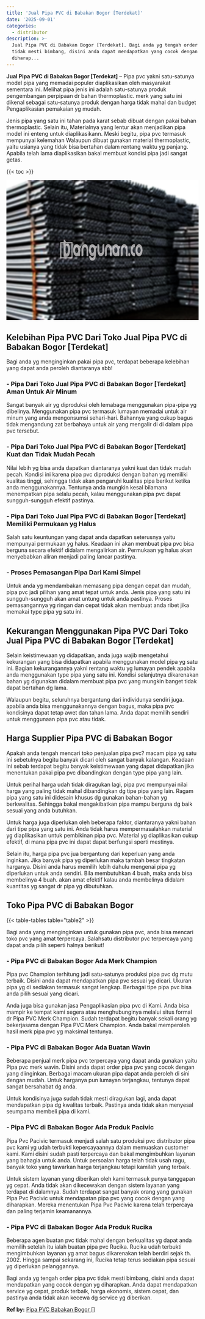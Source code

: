 ```yaml
---
title: 'Jual Pipa PVC di Babakan Bogor [Terdekat]'
date: '2025-09-01'
categories:
  - distributor
description: >-
  Jual Pipa PVC di Babakan Bogor [Terdekat]. Bagi anda yg tengah order pipa pvc
  tidak mesti bimbang, disini anda dapat mendapatkan yang cocok dengan yg
  diharap...
---
```


**Jual Pipa PVC di Babakan Bogor \[Terdekat\]** – Pipa pvc yakni satu-satunya model pipa yang memadai populer diaplikasikan oleh masyarakat sementara ini. Melihat pipa jenis ini adalah satu-satunya produk pengembangan perpipaan dr bahan thermoplastic. merk yang satu ini dikenal sebagai satu-satunya produk dengan harga tidak mahal dan budget Pengaplikasian pemakaian yg mudah.

Jenis pipa yang satu ini tahan pada karat sebab dibuat dengan pakai bahan thermoplastic. Selain itu, Materialnya yang lentur akan menjadikan pipa model ini enteng untuk diaplikasikann. Meski begitu, pipa pvc termasuk mempunyai kelemahan Walaupun dibuat gunakan material thermoplastic, yaitu usianya yang tidak bisa bertahan dalam rentang waktu yg panjang. Apabila telah lama diaplikasikan bakal membuat kondisi pipa jadi sangat getas.

{{< toc >}}

![Jual Pipa PVC di Babakan Bogor [Terdekat]](/images/jaul-pipa-pvc-46.png)

## Kelebihan Pipa PVC Dari Toko Jual Pipa PVC di Babakan Bogor \[Terdekat\]

Bagi anda yg menginginkan pakai pipa pvc, terdapat beberapa kelebihan yang dapat anda peroleh diantaranya sbb!

### \- Pipa Dari Toko Jual Pipa PVC di Babakan Bogor \[Terdekat\] Aman Untuk Air Minum

Sangat banyak air yg diproduksi oleh lemabaga menggunakan pipa-pipa yg dibelinya. Menggunakan pipa pvc termasuk lumayan memadai untuk air minum yang anda mengonsumsi sehari-hari. Bahannya yang cukup bagus tidak mengandung zat berbahaya untuk air yang mengalir di di dalam pipa pvc tersebut.

### \- Pipa Dari Toko Jual Pipa PVC di Babakan Bogor \[Terdekat\] Kuat dan Tidak Mudah Pecah

Nilai lebih yg bisa anda dapatkan diantaranya yakni kuat dan tidak mudah pecah. Kondisi ini karena pipa pvc diproduksi dengan bahan yg memiliki kualitas tinggi, sehingga tidak akan pengaruhi kualitas pipa berikut ketika anda menggunakannya. Tentunya anda mungkin kesal bilamana menempatkan pipa selalu pecah, kalau menggunakan pipa pvc dapat sungguh-sungguh efektif pastinya.

### \- Pipa Dari Toko Jual Pipa PVC di Babakan Bogor \[Terdekat\] Memiliki Permukaan yg Halus

Salah satu keuntungan yang dapat anda dapatkan seterusnya yaitu mempunyai permukaan yg halus. Keadaan ini akan membuat pipa pvc bisa berguna secara efektif didalam mengalirkan air. Permukaan yg halus akan menyebabkan aliran menjadi paling lancar pastinya.

### \- Proses Pemasangan Pipa Dari Kami Simpel

Untuk anda yg mendambakan memasang pipa dengan cepat dan mudah, pipa pvc jadi pilihan yang amat tepat untuk anda. Jenis pipa yang satu ini sungguh-sungguh akan amat untung untuk anda pastinya. Proses pemasangannya yg ringan dan cepat tidak akan membuat anda ribet jika memakai type pipa yg satu ini.

## Kekurangan Menggunakan Pipa PVC Dari Toko Jual Pipa PVC di Babakan Bogor \[Terdekat\]

Selain keistimewaan yg didapatkan, anda juga wajib mengetahui kekurangan yang bisa didapatkan apabila menggunakan model pipa yg satu ini. Bagian kekurangannya yakni rentang waktu yg lumayan pendek apabila anda menggunakan type pipa yang satu ini. Kondisi selanjutnya dikarenakan bahan yg digunakan didalam membuat pipa pvc yang mungkin banget tidak dapat bertahan dg lama.

Walaupun begitu, seluruhnya bergantung dari individunya sendiri juga. apabila anda bisa menggunakannya dengan bagus, maka pipa pvc kondisinya dapat tetap awet dan tahan lama. Anda dapat memilih sendiri untuk menggunaan pipa pvc atau tidak.

## Harga Supplier Pipa PVC di Babakan Bogor

Apakah anda tengah mencari toko penjualan pipa pvc? macam pipa yg satu ini sebetulnya begitu banyak dicari oleh sangat banyak kalangan. Keadaan ini sebab terdapat begitu banyak keistimewaan yang dapat didapatkan jika menentukan pakai pipa pvc dibandingkan dengan type pipa yang lain.

Untuk perihal harga udah tidak diragukan lagi, pipa pvc mempunyai nilai harga yang paling tidak mahal dibandingkan dg tipe pipa yang lain. Ragam pipa yang satu ini didesain khusus dg gunakan bahan-bahan yg berkwalitas. Sehingga bakal mengakibatkan pipa mampu berguna dg baik sesuai yang anda butuhkan.

Untuk harga juga diperlukan oleh beberapa faktor, diantaranya yakni bahan dari tipe pipa yang satu ini. Anda tidak harus mempermasalahkan material yg diaplikasikan untuk pembikinan pipa pvc. Material yg diaplikasikan cukup efektif, di mana pipa pvc ini dapat dapat berfungsi sperti mestinya.

Selain itu, harga pipa pvc jua bergantung dari keperluan yang anda inginkan. Jika banyak pipa yg diperlukan maka tambah besar tingkatan harganya. Disini anda harus memilih lebih dahulu mengenai pipa yg diperlukan untuk anda sendiri. Bila membutuhkan 4 buah, maka anda bisa membelinya 4 buah. akan amat efektif kalau anda membelinya didalam kuantitas yg sangat dr pipa yg dibutuhkan.

## Toko Pipa PVC di Babakan Bogor

{{< table-tables table="table2" >}}

Bagi anda yang menginginkan untuk gunakan pipa pvc, anda bisa mencari toko pvc yang amat terpercaya. Salahsatu distributor pvc terpercaya yang dapat anda pilih seperti halnya berikut!

### \- Pipa PVC di Babakan Bogor Ada Merk Champion

Pipa pvc Champion terhitung jadi satu-satunya produksi pipa pvc dg mutu terbaik. Disini anda dapat mendapatkan pipa pvc sesuai yg dicari. Ukuran pipa yg di sediakan termasuk sangat lengkap. Berbagai tipe pipa pvc bisa anda pilih sesuai yang dicari.

Anda juga bisa gunakan jasa Pengaplikasian pipa pvc di Kami. Anda bisa mampir ke tempat kami segera atau menghubunginya melalui situs formal dr Pipa PVC Merk Champion. Sudah terdapat begitu banyak sekali orang yg bekerjasama dengan Pipa PVC Merk Champion. Anda bakal memperoleh hasil merk pipa pvc yg maksimal tentunya.

### \- Pipa PVC di Babakan Bogor Ada Buatan Wavin

Beberapa penjual merk pipa pvc terpercaya yang dapat anda gunakan yaitu Pipa pvc merk wavin. Disini anda dapat order pipa pvc yang cocok dengan yang diinginkan. Berbagai macam ukuran pipa dapat anda peroleh di sini dengan mudah. Untuk harganya pun lumayan terjangkau, tentunya dapat sangat bersahabat dg anda.

Untuk kondisinya juga sudah tidak mesti diragukan lagi, anda dapat mendapatkan pipa dg kwalitas terbaik. Pastinya anda tidak akan menyesal seumpama membeli pipa di kami.

### \- Pipa PVC di Babakan Bogor Ada Produk Pacivic

Pipa Pvc Pacivic termasuk menjadi salah satu produksi pvc distributor pipa pvc kami yg udah terbukti kepercayaannya dalam memuaskan customer kami. Kami disini sudah pasti terpercaya dan bakal mengimbuhkan layanan yang bahagia untuk anda. Untuk persoalan harga telah tidak usah ragu, banyak toko yang tawarkan harga terjangkau tetapi kamilah yang terbaik.

Untuk sistem layanan yang diberikan oleh kami termasuk punya tanggapan yg cepat. Anda tidak akan dikecewakan dengan sistem layanan yang terdapat di dalamnya. Sudah terdapat sangat banyak orang yang gunakan Pipa Pvc Pacivic untuk mendapatan pipa pvc yang cocok dengan yang diharapkan. Mereka menentukan Pipa Pvc Pacivic karena telah terpercaya dan paling terjamin keamanannya.

### \- Pipa PVC di Babakan Bogor Ada Produk Rucika

Beberapa agen buatan pvc tidak mahal dengan berkualitas yg dapat anda memilih setelah itu ialah buatan pipa pvc Rucika. Rucika udah terbukti mengimbuhkan layanan yg amat bagus dikarenakan telah berdiri sejak th. 2002. Hingga sampai sekarang ini, Rucika tetap terus sediakan pipa sesuai yg diperlukan pelanggannya.

Bagi anda yg tengah order pipa pvc tidak mesti bimbang, disini anda dapat mendapatkan yang cocok dengan yg diharapkan. Anda dapat mendapatkan service yg cepat, produk terbaik, harga ekonomis, sistem cepat, dan pastinya anda tidak akan kecewa dg service yg diberikan.

**Ref by:** [Pipa PVC Babakan Bogor []](https://id.wikipedia.org/wiki/Pipa)
